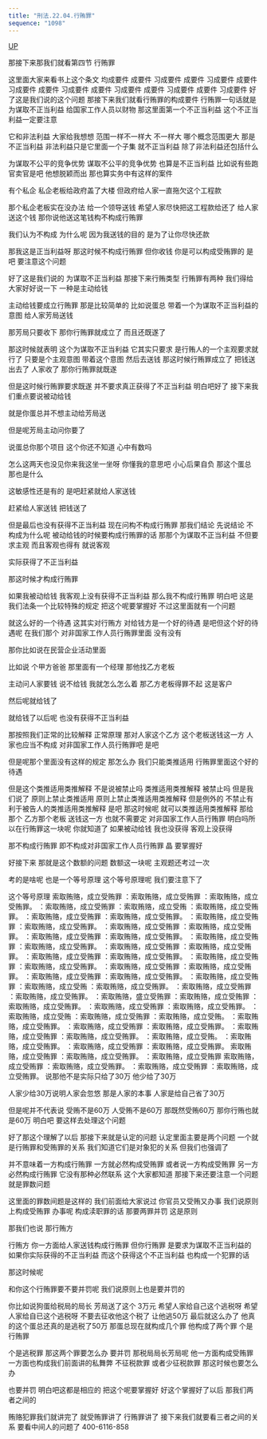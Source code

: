 ```yaml
---
title: "刑法.22.04.行贿罪"
sequence: "1098"
---
```


[UP](/law/civil-law-index.html)

那接下来那我们就看第四节
行贿罪

这里面大家来看书上这个条文
均成要件
成要件
习成要件
成要件
习成要件
成要件
习成要件
成要件
习成要件
成要件
习成要件
成要件
习成要件
成要件
习成要件
好了这是我们说的这个问题
那接下来我们就看行贿罪的构成要件
行贿罪一句话就是为谋取不正当利益
给国家工作人员以财物
那这里面第一个不正当利益
这个不正当利益一定要注意

它和非法利益
大家给我想想
范围一样不一样大
不一样大
哪个概念范围更大
那是不正当利益
非法利益只是它里面一个子集
就不正当利益
除了非法利益还包括什么

为谋取不公平的竞争优势
谋取不公平的竞争优势
也算是不正当利益
比如说有些跑官卖官是吧
他想脱颖而出
那也算实务中有这样的案件

有个私企
私企老板给政府盖了大楼
但政府给人家一直拖欠这个工程款

那个私企老板实在没办法
给一个领导送钱
希望人家尽快把这工程款给还了
给人家送这个钱
那你说他送这笔钱构不构成行贿罪

我们认为不构成
为什么呢
因为我送钱的目的
是为了让你尽快还款

那我这是正当利益呀
那这时候不构成行贿罪
但你收钱
你是可以构成受贿罪的
是吧
要注意这个问题

好了这是我们说的
为谋取不正当利益
那接下来行贿类型
行贿罪有两种
我们得给大家好好说一下
一种是主动给钱

主动给钱要成立行贿罪
那是比较简单的
比如说蛋总
带着一个为谋取不正当利益的意图
给人家芳局送钱

那芳局只要收下
那你行贿罪就成立了
而且还既遂了

那这时候就表明
这个为谋取不正当利益
它其实只要求
是行贿人的一个主观要求就行了
只要是个主观意图
带着这个意图
然后去送钱
那这时候行贿罪成立了
把钱送出去了
人家收了
那你行贿罪就既遂

但是这时候行贿罪要求既遂
并不要求真正获得了不正当利益
明白吧好了
接下来我们重点要说被动给钱

就是你蛋总并不想主动给芳局送

但是呢芳局主动问你要了

说蛋总你那个项目
这个你还不知道
心中有数吗

怎么这两天也没见你来我这坐一坐呀
你懂我的意思吧
小心后果自负
那这个蛋总
那也是什么

这敏感性还是有的
是吧赶紧就给人家送钱

赶紧给人家送钱
把钱送了

但是最后也没有获得不正当利益
现在问构不构成行贿罪
那我们结论
先说结论
不构成为什么呢
被动给钱的时候要构成行贿罪的话
那那个为谋取不正当利益
不但要求主观
而且客观也得有
就说客观

实际获得了不正当利益

那这时候才构成行贿罪

如果我被动给钱
我客观上没有获得不正当利益
那么我不构成行贿罪
明白吧
这是我们法条一个比较特殊的规定
把这个呢要掌握好
不过这里面就有一个问题

就这么好的一个待遇
这其实对行贿方
对给钱方是一个好的待遇
是吧但这个好的待遇呢
在我们那个
对非国家工作人员行贿罪里面
没有没有

那你比如说在民营企业活动里面

比如说
个甲方爸爸
那里面有一个经理
那他找乙方老板

主动问人家要钱
说不给钱
我就怎么怎么着
那乙方老板得罪不起
这是客户

然后呢就给钱了

就给钱了以后呢
也没有获得不正当利益

那按照我们正常的比较解释
正常原理
那对人家这个乙方
这个老板送钱这一方
人家也应当不构成
对非国家工作人员行贿罪吧
是吧

但是呢那个里面没有这样的规定
那怎么办
我们只能类推适用
行贿罪里面这个好的待遇

但是这个类推适用类推解释
不是说被禁止吗
类推适用类推解释
被禁止吗
但是我们说了
原则上禁止类推适用
原则上禁止类推适用类推解释
但是例外的
不禁止有利于被告人的类推适用类推解释
是吧
那这时候呢
就可以类推适用类推解释
那给那个
乙方那个老板
送钱这一方
也就不需要定
对非国家工作人员行贿罪
明白吗所以在行贿罪这一块呢
你就知道了
如果被动给钱
我也没获得
客观上没获得

那不构成行贿罪
即不构成对非国家工作人员行贿罪
晶
要掌握好

好接下来
那就是这个数额的问题
数额这一块呢
主观题还考过一次

考的是啥呢
也是一个等号原理
这个等号原理呢
我们要注意下了

这个等号原理
索取贿赂，成立受贿罪
：索取贿赂，成立受贿罪
：索取贿赂，成立受贿罪。
：索取贿赂，成立受贿罪
：索取贿赂，成立受贿
：索取贿赂，成立受贿罪。
：索取贿赂，成立受贿罪
：索取贿赂，成立受贿罪。
：索取贿赂，成立受贿罪
：索取贿赂，成立受贿罪。
：索取贿赂，成立受贿罪
：索取贿赂，成立受贿罪。
：索取贿赂，成立受贿罪
：索取贿赂，成立受贿罪。
：索取贿赂，成立受贿罪
：索取贿赂，成立受贿罪。
：索取贿赂，成立受贿罪
：索取贿赂，成立受贿罪。
：索取贿赂，成立受贿罪
：索取贿赂，成立受贿罪。
：索取贿赂，成立受贿罪
：索取贿赂，成立受贿罪。
：索取贿赂，成立受贿罪
：索取贿赂，成立受贿罪。
：索取贿赂，成立受贿罪
：索取贿赂，成立受贿罪。
：索取贿赂，成立受贿罪
：索取贿赂，成立受贿
：索取贿赂，成立受贿罪。
：索取贿赂，成立受贿罪
：索取贿赂，成立受贿罪。
：索取贿赂，盛立受贿罪
：索取贿赂，成立受贿罪
：索取贿赂，成立受贿罪。
：索取贿赂，成立受贿罪
：索取贿赂，成立受贿罪。
：索取贿赂，成立受贿
：索取贿赂，成立受贿罪
：索取贿赂，成立受贿。
：索取贿赂，成立受贿罪。
：索取贿赂，成立受贿罪
：索取贿赂，成立受贿罪。
：索取贿赂，成立受贿罪
：索取贿赂，成立受贿罪。
：索取贿赂，成立受贿。
：索取贿赂，成立受贿罪。
：索取贿赂，成立受贿罪
：索取贿赂，成立受贿罪。
索取贿赂，成立受贿罪
：索取贿赂，成立受贿罪。
：索取贿赂，成立受贿罪
索取贿赂，成立受贿罪
：索取贿赂，成立受贿罪。
：索取贿赂，成立受贿罪
：索取贿赂，成立受贿罪。
说那他不是实际只给了30万
他少给了30万

人家少给30万说明人家会忽悠
那是人家的本事
人家是给自己省了30万

但是呢并不代表说
受贿不是60万
人受贿不是60万
那既然受贿60万
那你行贿也就是60万
明白吧
要这样去处理这个问题

好了那这个理解了以后
那接下来就是认定的问题
认定里面主要是两个问题
一个就是行贿罪和受贿罪的关系
我们知道它们是对象犯的关系
但我们也强调了

并不意味着一方构成行贿罪
一方就必然构成受贿罪
或者说一方构成受贿罪
另一方必然构成行贿罪
它没有那种必然联系
这个大家都知道
那接下来还要注意一个问题
就是罪数问题

这里面的罪数间题是这样的
我们前面给大家说过
你官员又受贿又办事
我们说原则上构成受贿罪
办事呢
构成渎职罪的话
那要两罪并罚
这是原则

那我们也说
那行贿方

行贿方
你一方面给人家送钱构成行贿罪
但你行贿罪
是要求为谋取不正当利益的
如果你实际获得的不正当利益
而这个获得这个不正当利益
也构成一个犯罪的话

那这时候呢

和你这个行贿罪要不要并罚呢
我们说原则上也是要并罚的

你比如说狗蛋给税局的局长
芳局送了这个
3万元
希望人家给自己这个逃税呀
希望人家给自已这个逃税呀
不要去征收他这个税了
让他逃50万
最后就这么办了
他真的这个蛋总还真的是逃税了50万
那蛋总现在就构成几个罪
他构成了两个罪
个是行贿罪

个是逃税罪
那这两个罪要怎么办
要并罚
那税局局长芳局呢
他一方面构成受贿罪
一方面也构成我们前面讲的私舞弊
不征税款罪
或者少征税款罪
那这时候也要怎么办

也要并罚
明白吧这都是相应的
把这个呢要掌握好
好这个掌握好了以后
那我们两者之间的

贿赂犯罪我们就讲完了
就受贿罪讲了
行贿罪讲了
接下来我们就要看三者之间的关系
要看中间人的问题了
400-6116-858
